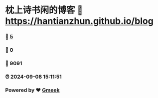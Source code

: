 # 枕上诗书闲的博客 :link: https://hantianzhun.github.io/blog 
### :page_facing_up: [5](https://hantianzhun.github.io/blog/tag.html) 
### :speech_balloon: 0 
### :hibiscus: 9091 
### :alarm_clock: 2024-09-08 15:11:51 
### Powered by :heart: [Gmeek](https://github.com/Meekdai/Gmeek)
